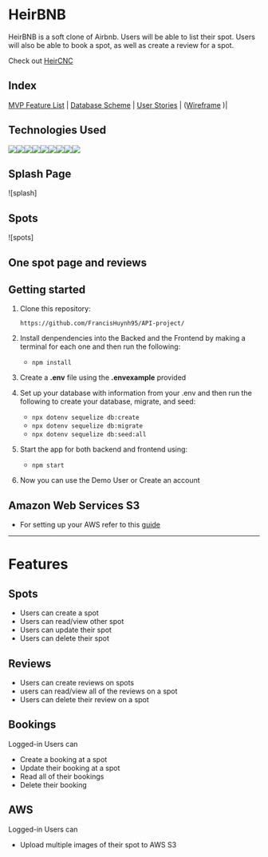 # HeirBNB

      
HeirBNB is a soft clone of Airbnb. Users will be able to list their spot. Users will also be able to book a spot, as well as create a review for a spot. 

Check out [HeirCNC](https://air-bnb-nsyh.onrender.com)

## Index

[MVP Feature List](https://github.com/FrancisHuynh95/HeirCNC/wiki/Features-List) |
[Database Scheme](https://github.com/FrancisHuynh95/HeirCNC/wiki/Schema) | 
[User Stories](https://github.com/FrancisHuynh95/HeirCNC/wiki/User-Stories) |
([Wireframe](https://github.com/FrancisHuynh95/HeirCNC/files/11681821/AirBnB%2BMVP%2BWireframes.pdf)
)|

## Technologies Used


<img src="https://img.shields.io/badge/JavaScript-323330?style=for-the-badge&logo=javascript&logoColor=F7DF1E" /><img src="https://img.shields.io/badge/Node.js-339933?style=for-the-badge&logo=nodedotjs&logoColor=white" /><img src="https://img.shields.io/badge/Express.js-000000?style=for-the-badge&logo=express&logoColor=white" /><img src="https://img.shields.io/badge/PostgreSQL-316192?style=for-the-badge&logo=postgresql&logoColor=white" /><img src="https://img.shields.io/badge/HTML5-E34F26?style=for-the-badge&logo=html5&logoColor=white" /><img src="https://img.shields.io/badge/CSS3-1572B6?style=for-the-badge&logo=css3&logoColor=white" /><img src="https://img.shields.io/badge/React-20232A?style=for-the-badge&logo=react&logoColor=61DAFB" /><img src="https://img.shields.io/badge/Redux-593D88?style=for-the-badge&logo=redux&logoColor=white" /><img src="https://img.shields.io/badge/GitHub-100000?style=for-the-badge&logo=github&logoColor=white" />

## Splash Page
![splash]

## Spots
![spots]

## One spot page and reviews


## Getting started
1. Clone this repository:

   `
   https://github.com/FrancisHuynh95/API-project/
   `
2. Install denpendencies into the Backed and the Frontend by making a terminal for each one and then run the following:

   * `npm install`

3. Create a **.env** file using the **.envexample** provided 

4. Set up your database with information from your .env and then run the following to create your database, migrate, and seed: 
 
   * `npx dotenv sequelize db:create`
   * `npx dotenv sequelize db:migrate` 
   * `npx dotenv sequelize db:seed:all`

5. Start the app for both backend and frontend using:

   * `npm start`

6. Now you can use the Demo User or Create an account

## Amazon Web Services S3
* For setting up your AWS refer to this [guide](https://github.com/jdrichardsappacad/aws-s3-pern-demo)

***

# Features 

## Spots
* Users can create a spot
* Users can read/view other spot
* Users can update their spot
* Users can delete their spot

## Reviews
* Users can create reviews on spots
* users can read/view all of the reviews on a spot
* Users can delete their review on a spot

## Bookings
Logged-in Users can
* Create a booking at a spot
* Update their booking at a spot
* Read all of their bookings
* Delete their booking

## AWS
Logged-in Users can
* Upload multiple images of their spot to AWS S3
